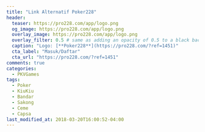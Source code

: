 ```yaml
---
title: "Link Alternatif Poker228"
header:
  teaser: https://pro228.com/app/logo.png
  og_image: https://pro228.com/app/logo.png
  overlay_image: https://pro228.com/app/logo.png
  overlay_filter: 0.5 # same as adding an opacity of 0.5 to a black background
  caption: "Logo: [**Poker228**](https://pro228.com/?ref=1451)"
  cta_label: "Masuk/Daftar"
  cta_url: "https://pro228.com/?ref=1451"
comments: true
categories:
  - PKVGames
tags:
  - Poker
  - KiuKiu
  - Bandar
  - Sakong
  - Ceme
  - Capsa
last_modified_at: 2018-03-20T16:00:52-04:00
---
```




